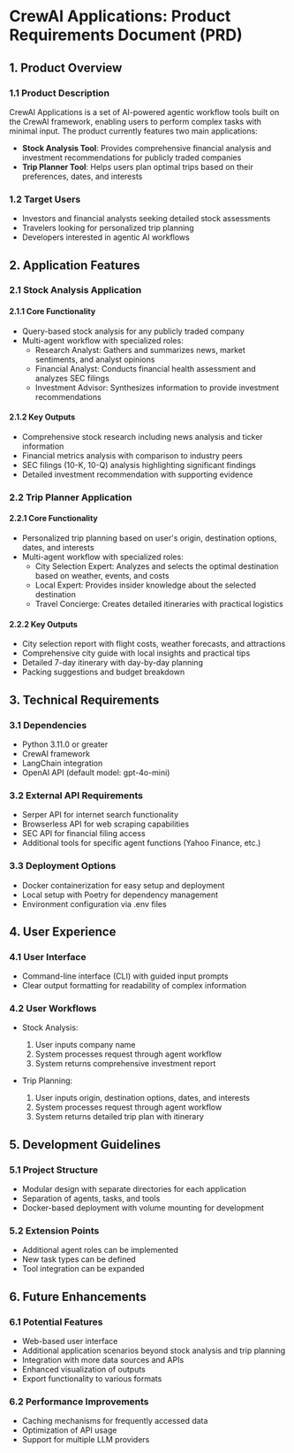 # CrewAI Applications: Product Requirements Document (PRD)

## 1. Product Overview

### 1.1 Product Description
CrewAI Applications is a set of AI-powered agentic workflow tools built on the CrewAI framework, enabling users to perform complex tasks with minimal input. The product currently features two main applications:
- **Stock Analysis Tool**: Provides comprehensive financial analysis and investment recommendations for publicly traded companies
- **Trip Planner Tool**: Helps users plan optimal trips based on their preferences, dates, and interests

### 1.2 Target Users
- Investors and financial analysts seeking detailed stock assessments
- Travelers looking for personalized trip planning
- Developers interested in agentic AI workflows

## 2. Application Features

### 2.1 Stock Analysis Application

#### 2.1.1 Core Functionality
- Query-based stock analysis for any publicly traded company
- Multi-agent workflow with specialized roles:
  - Research Analyst: Gathers and summarizes news, market sentiments, and analyst opinions
  - Financial Analyst: Conducts financial health assessment and analyzes SEC filings
  - Investment Advisor: Synthesizes information to provide investment recommendations

#### 2.1.2 Key Outputs
- Comprehensive stock research including news analysis and ticker information
- Financial metrics analysis with comparison to industry peers
- SEC filings (10-K, 10-Q) analysis highlighting significant findings
- Detailed investment recommendation with supporting evidence

### 2.2 Trip Planner Application

#### 2.2.1 Core Functionality
- Personalized trip planning based on user's origin, destination options, dates, and interests
- Multi-agent workflow with specialized roles:
  - City Selection Expert: Analyzes and selects the optimal destination based on weather, events, and costs
  - Local Expert: Provides insider knowledge about the selected destination
  - Travel Concierge: Creates detailed itineraries with practical logistics

#### 2.2.2 Key Outputs
- City selection report with flight costs, weather forecasts, and attractions
- Comprehensive city guide with local insights and practical tips
- Detailed 7-day itinerary with day-by-day planning
- Packing suggestions and budget breakdown

## 3. Technical Requirements

### 3.1 Dependencies
- Python 3.11.0 or greater
- CrewAI framework
- LangChain integration
- OpenAI API (default model: gpt-4o-mini)

### 3.2 External API Requirements
- Serper API for internet search functionality
- Browserless API for web scraping capabilities
- SEC API for financial filing access
- Additional tools for specific agent functions (Yahoo Finance, etc.)

### 3.3 Deployment Options
- Docker containerization for easy setup and deployment
- Local setup with Poetry for dependency management
- Environment configuration via .env files

## 4. User Experience

### 4.1 User Interface
- Command-line interface (CLI) with guided input prompts
- Clear output formatting for readability of complex information

### 4.2 User Workflows
- Stock Analysis:
  1. User inputs company name
  2. System processes request through agent workflow
  3. System returns comprehensive investment report
  
- Trip Planning:
  1. User inputs origin, destination options, dates, and interests
  2. System processes request through agent workflow
  3. System returns detailed trip plan with itinerary

## 5. Development Guidelines

### 5.1 Project Structure
- Modular design with separate directories for each application
- Separation of agents, tasks, and tools
- Docker-based deployment with volume mounting for development

### 5.2 Extension Points
- Additional agent roles can be implemented
- New task types can be defined
- Tool integration can be expanded

## 6. Future Enhancements

### 6.1 Potential Features
- Web-based user interface
- Additional application scenarios beyond stock analysis and trip planning
- Integration with more data sources and APIs
- Enhanced visualization of outputs
- Export functionality to various formats

### 6.2 Performance Improvements
- Caching mechanisms for frequently accessed data
- Optimization of API usage
- Support for multiple LLM providers 